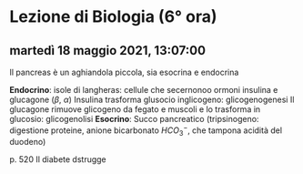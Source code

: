 # Lezione di Biologia (6° ora)

## martedì 18 maggio 2021, 13:07:00


Il pancreas è un aghiandola piccola, sia esocrina e endocrina

**Endocrino**:
isole di langheras: cellule che secernonoo ormoni
insulina e glucagone ($\beta$, $\alpha$)
Insulina trasforma glusocio inglicogeno: glicogenogenesi
Il glucagone rimuove glicogeno da fegato e muscoli e lo trasforma in glucosio: glicogenolisi
**Esocrino**:
Succo pancreatico (tripsinogeno: digestione proteine, anione bicarbonato $HCO_{3}^{-}$, che tampona acidità del duodeno)

p. 520
Il diabete dstrugge

<!--stackedit_data:
eyJoaXN0b3J5IjpbMjEzMjM2MTg5MF19
-->